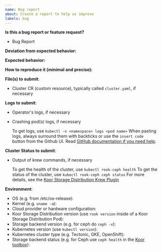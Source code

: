 ```yaml
---
name: Bug report
about: Create a report to help us improve
labels: bug
---
```

<!-- **Are you in the right place?**
1. For issues or feature requests, please create an issue in this repository.
2. For general technical and non-technical questions, we are happy to help you in [the Github Discussions](https://github.com/koor-tech/koor/discussions).
3. Did you already search the existing open issues for anything similar? -->

**Is this a bug report or feature request?**
* Bug Report

**Deviation from expected behavior:**

**Expected behavior:**

**How to reproduce it (minimal and precise):**
<!-- Please let us know any circumstances for reproduction of your bug. -->

**File(s) to submit**:

* Cluster CR (custom resource), typically called `cluster.yaml`, if necessary

**Logs to submit**:

* Operator's logs, if necessary
* Crashing pod(s) logs, if necessary

  To get logs, use `kubectl -n <namespace> logs <pod name>`
  When pasting logs, always surround them with backticks or use the `insert code` button from the Github UI.
  Read [GitHub documentation if you need help](https://help.github.com/en/articles/creating-and-highlighting-code-blocks).

**Cluster Status to submit**:

* Output of krew commands, if necessary

  To get the health of the cluster, use `kubectl rook-ceph health`
  To get the status of the cluster, use `kubectl rook-ceph ceph status`
  For more details, see the [Koor Storage Distribution Krew Plugin](https://docs.koor.tech/docs/latest-release/Troubleshooting/krew-plugin)

**Environment**:
* OS (e.g. from /etc/os-release):
* Kernel (e.g. `uname -a`):
* Cloud provider or hardware configuration:
* Koor Storage Distribution version (use `rook version` inside of a Koor Storage Distribution Pod):
* Storage backend version (e.g. for ceph do `ceph -v`):
* Kubernetes version (use `kubectl version`):
* Kubernetes cluster type (e.g. Tectonic, GKE, OpenShift):
* Storage backend status (e.g. for Ceph use `ceph health` in the [Koor toolbox](https://docs.koor.tech/docs/latest-release/Troubleshooting/ceph-toolbox/#interactive-toolbox)):
